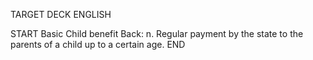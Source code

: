 TARGET DECK
ENGLISH

START
Basic
Child benefit
Back: n. Regular payment by the state to the parents of a child up to a certain age.
END

